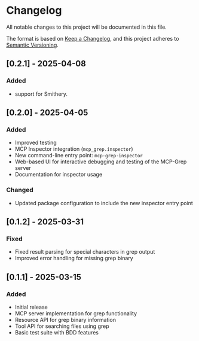 # Changelog

All notable changes to this project will be documented in this file.

The format is based on [Keep a Changelog](https://keepachangelog.com/en/1.0.0/),
and this project adheres to [Semantic Versioning](https://semver.org/spec/v2.0.0.html).

## [0.2.1] - 2025-04-08

### Added

- support for Smithery.

## [0.2.0] - 2025-04-05

### Added

- Improved testing
- MCP Inspector integration (`mcp_grep.inspector`)
- New command-line entry point: `mcp-grep-inspector`
- Web-based UI for interactive debugging and testing of the MCP-Grep server
- Documentation for inspector usage

### Changed
- Updated package configuration to include the new inspector entry point

## [0.1.2] - 2025-03-31

### Fixed
- Fixed result parsing for special characters in grep output
- Improved error handling for missing grep binary

## [0.1.1] - 2025-03-15

### Added
- Initial release
- MCP server implementation for grep functionality
- Resource API for grep binary information
- Tool API for searching files using grep
- Basic test suite with BDD features